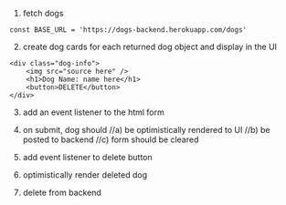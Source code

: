 1. fetch dogs
```
const BASE_URL = 'https://dogs-backend.herokuapp.com/dogs'
```

2. create dog cards for each returned dog object and display in the UI

```
<div class="dog-info">
    <img src="source here" />
    <h1>Dog Name: name here</h1>
    <button>DELETE</button>
</div>
```

3. add an event listener to the html form
4. on submit, dog should 
    //a) be optimistically rendered to UI
    //b) be posted to backend
    //c) form should be cleared

5. add event listener to delete button
6. optimistically render deleted dog
7. delete from backend
